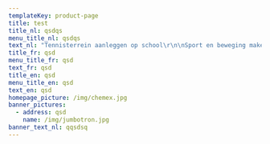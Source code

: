 ```yaml
---
templateKey: product-page
title: test
title_nl: qsdqs
menu_title_nl: qsdqs
text_nl: "Tennisterrein aanleggen op school\r\n\nSport en beweging maken integraal deel uit van een goed schoolbeleid. De aanleg van een tennisveld kan dus een wereld van verschil maken. Zeker als u kiest voor de kwaliteit en degelijkheid van Flex Court.\r\n\n\r\n\nSport op school: het is zo belangrijk voor de opgroeiende leerlingen. Zorg als schoolbestuur dan ook voor de juiste sportinfrastructuur, zowel voor de lessen lichamelijke opvoeding als naschoolse activiteiten. Specialist Flex Court wil u daar graag bij helpen met zijn modulaire sportvelden. Ook voor een tennisterrein kunt u dus bij ons terecht.\r\n\n\r\n\n\r\n\n\r\n\nTroeven van onze terreinen\r\n\nOnze tennisvelden bestaan uit speciaal ontwikkelde ProStep-tegels, met schokdempende en slipvaste bovenlaag die bovendien de perfecte balbots garanderen. Anders gezegd: dankzij Flex Court kunnen leerlingen op een veilige en ergonomische manier (leren) tennissen. En ook voor het schoolbestuur zijn er alleen maar troeven: onze indoor én outdoor terreinen vragen zo goed als geen onderhoud en gaan minstens twintig jaar mee.\r\n\n\r\n\nTennisveld met weinig kosten\r\n\nMet Flex Court haalt u niet alleen kwaliteit binnen op school, ook de kosten blijven beperkt: onze tennisvelden zijn gemakkelijk te plaatsen, op om het even welke ondergrond. Zo vallen de kosten voor het weghalen van het oude tennisveld volledig weg.\r\n\n\r\n\nKortom, of u nu een tennisveld wenst voor uw sportzaal dan wel voor buiten, Flex Court heeft de oplossing op maat in huis. Laat ons iets weten, we maken graag een afspraak om uw mogelijkheden te bespreken.\r\n\n\r\n\n\r\n\n\r\n\nContacteer ons \r\n\n\r\n\nBekijk onze standaardvelden\r\n\n\r\n\nBekijk onze realisaties"
title_fr: qsd
menu_title_fr: qsd
text_fr: qsd
title_en: qsd
menu_title_en: qsd
text_en: qsd
homepage_picture: /img/chemex.jpg
banner_pictures:
  - address: qsd
    name: /img/jumbotron.jpg
banner_text_nl: qqsdsq
---
```



